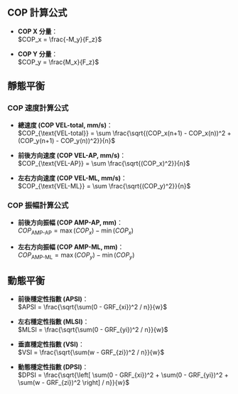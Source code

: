 ## COP 計算公式

- **COP X 分量**：  
  $COP_x = \frac{-M_y}{F_z}$  

- **COP Y 分量**：  
  $COP_y = \frac{M_x}{F_z}$  

## 靜態平衡

### COP 速度計算公式

- **總速度 (COP VEL-total, mm/s)**：  
  $COP_{\text{VEL-total}} = \sum \frac{\sqrt{(COP_x(n+1) - COP_x(n))^2 + (COP_y(n+1) - COP_y(n))^2}}{n}$  

- **前後方向速度 (COP VEL-AP, mm/s)**：  
  $COP_{\text{VEL-AP}} = \sum \frac{\sqrt{(COP_x)^2}}{n}$  

- **左右方向速度 (COP VEL-ML, mm/s)**：  
  $COP_{\text{VEL-ML}} = \sum \frac{\sqrt{(COP_y)^2}}{n}$  

### COP 振幅計算公式

- **前後方向振幅 (COP AMP-AP, mm)**：  
  $COP_{\text{AMP-AP}} = \max(COP_x) - \min(COP_x)$  

- **左右方向振幅 (COP AMP-ML, mm)**：  
  $COP_{\text{AMP-ML}} = \max(COP_y) - \min(COP_y)$  

## 動態平衡

- **前後穩定性指數 (APSI)**：  
  $APSI = \frac{\sqrt{\sum(0 - GRF_{xi})^2 / n}}{w}$  

- **左右穩定性指數 (MLSI)**：  
  $MLSI = \frac{\sqrt{\sum(0 - GRF_{yi})^2 / n}}{w}$  

- **垂直穩定性指數 (VSI)**：  
  $VSI = \frac{\sqrt{\sum(w - GRF_{zi})^2 / n}}{w}$  

- **動態穩定性指數 (DPSI)**：  
  $DPSI = \frac{\sqrt{\left[ \sum(0 - GRF_{xi})^2 + \sum(0 - GRF_{yi})^2 + \sum(w - GRF_{zi})^2 \right] / n}}{w}$  


